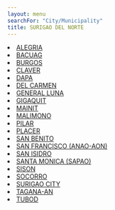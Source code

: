 ```yaml
---
layout: menu
searchFor: "City/Municipality"
title: SURIGAO DEL NORTE
---
```

<li><a class="oID" href="{{site.url}}/citymuni/6701.html" value="SURIGAO DEL NORTE, ALEGRIA" rel="external">ALEGRIA</a></li><li><a class="oID" href="{{site.url}}/citymuni/6702.html" value="SURIGAO DEL NORTE, BACUAG" rel="external">BACUAG</a></li><li><a class="oID" href="{{site.url}}/citymuni/6704.html" value="SURIGAO DEL NORTE, BURGOS" rel="external">BURGOS</a></li><li><a class="oID" href="{{site.url}}/citymuni/6706.html" value="SURIGAO DEL NORTE, CLAVER" rel="external">CLAVER</a></li><li><a class="oID" href="{{site.url}}/citymuni/6707.html" value="SURIGAO DEL NORTE, DAPA" rel="external">DAPA</a></li><li><a class="oID" href="{{site.url}}/citymuni/6708.html" value="SURIGAO DEL NORTE, DEL CARMEN" rel="external">DEL CARMEN</a></li><li><a class="oID" href="{{site.url}}/citymuni/6710.html" value="SURIGAO DEL NORTE, GENERAL LUNA" rel="external">GENERAL LUNA</a></li><li><a class="oID" href="{{site.url}}/citymuni/6711.html" value="SURIGAO DEL NORTE, GIGAQUIT" rel="external">GIGAQUIT</a></li><li><a class="oID" href="{{site.url}}/citymuni/6714.html" value="SURIGAO DEL NORTE, MAINIT" rel="external">MAINIT</a></li><li><a class="oID" href="{{site.url}}/citymuni/6715.html" value="SURIGAO DEL NORTE, MALIMONO" rel="external">MALIMONO</a></li><li><a class="oID" href="{{site.url}}/citymuni/6716.html" value="SURIGAO DEL NORTE, PILAR" rel="external">PILAR</a></li><li><a class="oID" href="{{site.url}}/citymuni/6717.html" value="SURIGAO DEL NORTE, PLACER" rel="external">PLACER</a></li><li><a class="oID" href="{{site.url}}/citymuni/6718.html" value="SURIGAO DEL NORTE, SAN BENITO" rel="external">SAN BENITO</a></li><li><a class="oID" href="{{site.url}}/citymuni/6719.html" value="SURIGAO DEL NORTE, SAN FRANCISCO (ANAO-AON)" rel="external">SAN FRANCISCO (ANAO-AON)</a></li><li><a class="oID" href="{{site.url}}/citymuni/6720.html" value="SURIGAO DEL NORTE, SAN ISIDRO" rel="external">SAN ISIDRO</a></li><li><a class="oID" href="{{site.url}}/citymuni/6721.html" value="SURIGAO DEL NORTE, SANTA MONICA (SAPAO)" rel="external">SANTA MONICA (SAPAO)</a></li><li><a class="oID" href="{{site.url}}/citymuni/6722.html" value="SURIGAO DEL NORTE, SISON" rel="external">SISON</a></li><li><a class="oID" href="{{site.url}}/citymuni/6723.html" value="SURIGAO DEL NORTE, SOCORRO" rel="external">SOCORRO</a></li><li><a class="oID" href="{{site.url}}/citymuni/6724.html" value="SURIGAO DEL NORTE, SURIGAO CITY" rel="external">SURIGAO CITY</a></li><li><a class="oID" href="{{site.url}}/citymuni/6725.html" value="SURIGAO DEL NORTE, TAGANA-AN" rel="external">TAGANA-AN</a></li><li><a class="oID" href="{{site.url}}/citymuni/6727.html" value="SURIGAO DEL NORTE, TUBOD" rel="external">TUBOD</a></li>